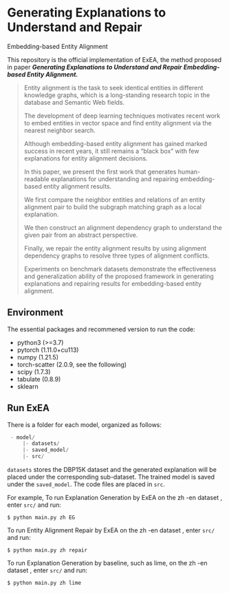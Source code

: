 # Generating Explanations to Understand and Repair

Embedding-based Entity Alignment

This repository is the official implementation of ExEA, the method proposed in paper ***Generating Explanations to Understand and Repair***
***Embedding-based Entity Alignment.***

> Entity alignment is the task to seek identical entities in different knowledge graphs, which is a long-standing research topic in the database and Semantic Web fields. 
>
> The development of deep learning techniques motivates recent work to embed entities in vector space and find entity alignment via the nearest
> neighbor search.
>
>  Although embedding-based entity alignment has gained marked success in recent years, it still remains a “black box” with few explanations for entity alignment decisions.
>
>  In this paper, we present the first work that generates human-readable explanations for understanding and repairing embedding-based entity alignment results.
>
> We first compare the neighbor entities and relations of an entity alignment pair to build the subgraph matching graph as a local explanation.
>
>  We then construct an alignment dependency graph to understand the given pair from an abstract perspective.
>
> Finally, we repair the entity alignment results by using alignment dependency graphs to resolve three types of alignment conflicts. 
>
> Experiments on benchmark datasets demonstrate the effectiveness and generalization ability of the proposed framework in generating explanations and repairing results for embedding-based entity alignment.

## Environment

The essential packages and recommened version to run the code:

- python3 (>=3.7)
- pytorch (1.11.0+cu113)
- numpy   (1.21.5)
- torch-scatter (2.0.9, see the following)
- scipy  (1.7.3)
- tabulate  (0.8.9)
- sklearn

## Run ExEA

There is a folder for each model, organized as follows:

```python
 - model/     
     |- datasets/   
     |- saved_model/    
     |- src/  
```

`datasets` stores the DBP15K dataset and the generated explanation will be placed under the corresponding sub-dataset. The trained model is saved under the `saved_model`.  The code files are placed in `src`.

For example, To run Explanation Generation by ExEA on the zh -en dataset , enter `src/` and run:

```
$ python main.py zh EG
```

To run Entity Alignment Repair by ExEA on the zh -en dataset , enter `src/` and run:

```
$ python main.py zh repair
```

To run  Explanation Generation by baseline, such as lime, on the zh -en dataset , enter `src/` and run:

```
$ python main.py zh lime
```

